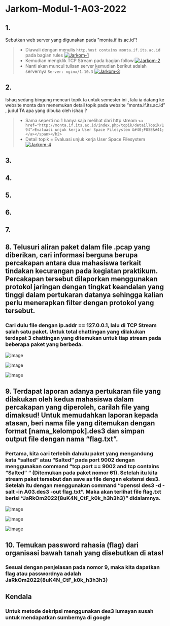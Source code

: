 # Jarkom-Modul-1-A03-2022

## 1. 
Sebutkan web server yang digunakan pada "monta.if.its.ac.id"!
> - Diawali dengan menulis `http.host contains monta.if.its.ac.id` pada bagian rules
<a href="https://ibb.co/y5LWSTX"><img src="https://i.ibb.co/xGVJHvD/Jarkom-1.jpg" alt="Jarkom-1" border="0"></a>
> - Kemudian mengklik TCP Stream pada bagian follow
<a href="https://ibb.co/fFXBBvW"><img src="https://i.ibb.co/vqcggYW/Jarkom-2.jpg" alt="Jarkom-2" border="0"></a>
> - Nanti akan muncul tulisan server kemudian berikut adalah servernya `Server: nginx/1.10.3`
<a href="https://imgbb.com/"><img src="https://i.ibb.co/NYZVCYC/Jarkom-3.jpg" alt="Jarkom-3" border="0"></a>
## 2.
Ishaq sedang bingung mencari topik ta untuk semester ini , lalu ia datang ke website
monta dan menemukan detail topik pada website “monta.if.its.ac.id” , judul TA apa
yang dibuka oleh ishaq ?
> - Sama seperti no 1 hanya saja melihat dari http stream
`<a href="http://monta.if.its.ac.id/index.php/topik/detailTopik/194">Evaluasi unjuk
kerja User Space Filesystem &#40;FUSE&#41;</a></span></h2>`
>- Detail topik = Evaluasi unjuk kerja User Space Filesystem
<a href="https://ibb.co/VDDBkPP"><img src="https://i.ibb.co/RPPHJVV/Jarkom-4.jpg" alt="Jarkom-4" border="0"></a>
 
## 3.
## 4.
## 5.
## 6.
## 7.
## 8. Telusuri aliran paket dalam file .pcap yang diberikan, cari informasi berguna berupa percakapan antara dua mahasiswa terkait tindakan kecurangan pada kegiatan praktikum. Percakapan tersebut dilaporkan menggunakan protokol jaringan dengan tingkat keandalan yang tinggi dalam pertukaran datanya sehingga kalian perlu menerapkan filter dengan protokol yang tersebut.

### Cari dulu file dengan ip.addr == 127.0.0.1, lalu di TCP Stream salah satu paket. Untuk total chattingan yang dilakukan terdapat 3 chattingan yang ditemukan untuk tiap stream pada beberapa paket yang berbeda.

![image](https://user-images.githubusercontent.com/72655301/191980297-fe4d0c1e-ed85-4b8f-9194-85675dcd60a0.png)

![image](https://user-images.githubusercontent.com/72655301/191980353-3dbb5ecb-00a5-4350-988c-3926a892f107.png)

![image](https://user-images.githubusercontent.com/72655301/191980400-92175443-5103-4e4d-a35a-4008d39ecd45.png)


## 9. Terdapat laporan adanya pertukaran file yang dilakukan oleh kedua mahasiswa dalam percakapan yang diperoleh, carilah file yang dimaksud! Untuk memudahkan laporan kepada atasan, beri nama file yang ditemukan dengan format [nama_kelompok].des3 dan simpan output file dengan nama “flag.txt”.

### Pertama, kita cari terlebih dahulu paket yang mengandung kata “salted” atau “Salted” pada port 9002 dengan menggunakan command “tcp.port == 9002 and tcp contains “Salted” “ (Ditemukan pada paket nomor 61). Setelah itu kita stream paket tersebut dan save as file dengan ekstensi des3. Setelah itu dengan menggunakan command “openssl des3 -d -salt -in A03.des3 -out flag.txt”. Maka akan terlihat file flag.txt berisi “JaRkOm2022{8uK4N_CtF_k0k_h3h3h3}” didalamnya.

![image](https://user-images.githubusercontent.com/72655301/191980567-e87452a1-6b35-47eb-8fb0-7def17777da4.png)

![image](https://user-images.githubusercontent.com/72655301/191980594-26b720c4-f2b5-462a-b1e6-b210e9d11d7c.png)

![image](https://user-images.githubusercontent.com/72655301/191980622-9bdd1dfc-74b6-40b7-8f74-cbd4a1216bd6.png)


## 10. Temukan password rahasia (flag) dari organisasi bawah tanah yang disebutkan di atas!

### Sesuai dengan penjelasan pada nomor 9, maka kita dapatkan flag atau passwordnya adalah JaRkOm2022{8uK4N_CtF_k0k_h3h3h3}

## Kendala

### Untuk metode dekripsi menggunakan des3 lumayan susah untuk mendapatkan sumbernya di google
